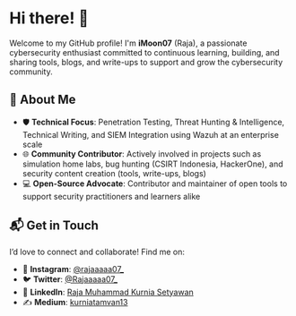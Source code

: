 # Hi there! 👋

Welcome to my GitHub profile! I'm **iMoon07** (Raja), a passionate cybersecurity enthusiast committed to continuous learning, building, and sharing tools, blogs, and write-ups to support and grow the cybersecurity community.

## 🌟 About Me
- 🛡️ **Technical Focus**: Penetration Testing, Threat Hunting & Intelligence, Technical Writing, and SIEM Integration using Wazuh at an enterprise scale  
- 🌐 **Community Contributor**: Actively involved in projects such as simulation home labs, bug hunting (CSIRT Indonesia, HackerOne), and security content creation (tools, write-ups, blogs)  
- 💻 **Open-Source Advocate**: Contributor and maintainer of open tools to support security practitioners and learners alike

## 📬 Get in Touch  
I’d love to connect and collaborate! Find me on:  
- 💬 **Instagram**: [@rajaaaaa07_](https://www.instagram.com/rajaaaaa07_)  
- 🐦 **Twitter**: [@Rajaaaaa07_](https://x.com/Rajaaaaa07_)  
- 👔 **LinkedIn**: [Raja Muhammad Kurnia Setyawan](https://www.linkedin.com/in/imoon07/)  
- ✍️ **Medium**: [kurniatamvan13](https://medium.com/@kurniatamvan13)
